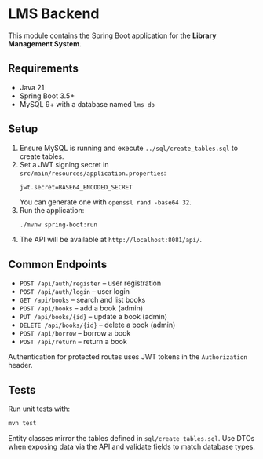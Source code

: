 # LMS Backend

This module contains the Spring Boot application for the **Library Management System**.

## Requirements
- Java 21
- Spring Boot 3.5+
- MySQL 9+ with a database named `lms_db`

## Setup
1. Ensure MySQL is running and execute `../sql/create_tables.sql` to create tables.
2. Set a JWT signing secret in `src/main/resources/application.properties`:
   ```properties
   jwt.secret=BASE64_ENCODED_SECRET
   ```
   You can generate one with `openssl rand -base64 32`.
3. Run the application:
   ```bash
   ./mvnw spring-boot:run
   ```
4. The API will be available at `http://localhost:8081/api/`.

## Common Endpoints
- `POST /api/auth/register` – user registration
- `POST /api/auth/login` – user login
- `GET /api/books` – search and list books
- `POST /api/books` – add a book (admin)
- `PUT /api/books/{id}` – update a book (admin)
- `DELETE /api/books/{id}` – delete a book (admin)
- `POST /api/borrow` – borrow a book
- `POST /api/return` – return a book

Authentication for protected routes uses JWT tokens in the `Authorization` header.

## Tests
Run unit tests with:
```bash
mvn test
```

Entity classes mirror the tables defined in `sql/create_tables.sql`. Use DTOs when exposing data via the API and validate fields to match database types.
